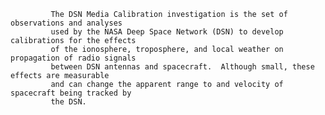 
             The DSN Media Calibration investigation is the set of observations and analyses
             used by the NASA Deep Space Network (DSN) to develop calibrations for the effects
             of the ionosphere, troposphere, and local weather on propagation of radio signals
             between DSN antennas and spacecraft.  Although small, these effects are measurable
             and can change the apparent range to and velocity of spacecraft being tracked by 
             the DSN.
         